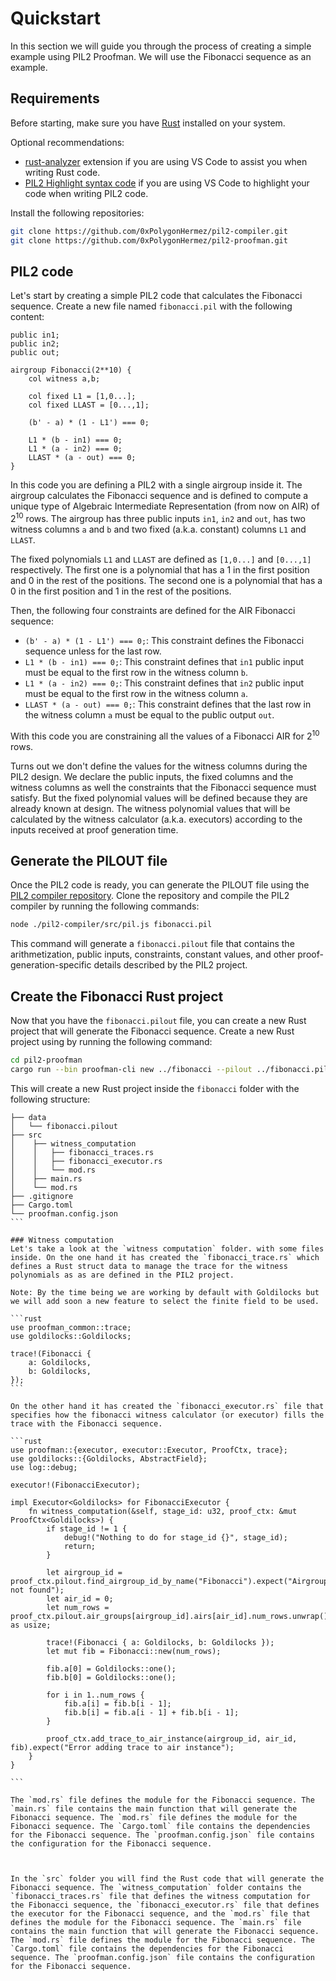 # Quickstart

In this section we will guide you through the process of creating a simple example using PIL2 Proofman. We will use the Fibonacci sequence as an example.

## Requirements

Before starting, make sure you have [Rust](https://www.rust-lang.org/tools/install) installed on your system.

Optional recommendations:

- [rust-analyzer](https://marketplace.visualstudio.com/items?itemName=rust-lang.rust-analyzer) extension if you are using VS Code to assist you when writing Rust code.
- [PIL2 Highlight syntax code](https://marketplace.visualstudio.com/items?itemName=rust-lang.rust-analyzer) if you are using VS Code to highlight your code when writing PIL2 code.

Install the following repositories:

```bash
git clone https://github.com/0xPolygonHermez/pil2-compiler.git
git clone https://github.com/0xPolygonHermez/pil2-proofman.git
```

## PIL2 code
Let's start by creating a simple PIL2 code that calculates the Fibonacci sequence. Create a new file named `fibonacci.pil` with the following content:

```pil2
public in1;
public in2;
public out;

airgroup Fibonacci(2**10) {
    col witness a,b;

    col fixed L1 = [1,0...];
    col fixed LLAST = [0...,1];

    (b' - a) * (1 - L1') === 0;

    L1 * (b - in1) === 0;
    L1 * (a - in2) === 0;
    LLAST * (a - out) === 0;
}
```

In this code you are defining a PIL2 with a single airgroup inside it. The airgroup calculates the Fibonacci sequence and is defined to compute a unique type of Algebraic Intermediate Representation (from now on AIR) of 2<sup>10</sup> rows. The airgroup has three public inputs `in1`, `in2` and `out`, has two witness columns `a` and `b` and two fixed (a.k.a. constant) columns `L1` and `LLAST`.

The fixed polynomials `L1` and `LLAST` are defined as `[1,0...]` and `[0...,1]` respectively. The first one is a polynomial that has a 1 in the first position and 0 in the rest of the positions. The second one is a polynomial that has a 0 in the first position and 1 in the rest of the positions.

Then, the following four constraints are defined for the AIR Fibonacci sequence:

- `(b' - a) * (1 - L1') === 0;`: This constraint defines the Fibonacci sequence unless for the last row.
- `L1 * (b - in1) === 0;`: This constraint defines that `in1` public input must be equal to the first row in the witness column `b`.
- `L1 * (a - in2) === 0;`: This constraint defines that `in2` public input must be equal to the first row in the witness column `a`.
- `LLAST * (a - out) === 0;`: This constraint defines that the last row in the witness column `a` must be equal to the public output `out`.

With this code you are constraining all the values of a Fibonacci AIR for 2<sup>10</sup> rows.

Turns out we don't define the values for the witness columns during the PIL2 design. We declare the public inputs, the fixed columns and the witness columns as well the constraints that the Fibonacci sequence must satisfy. But the fixed polynomial values will be defined because they are already known at design. The witness polynomial values that will be calculated by the witness calculator (a.k.a. executors) according to the inputs received at proof generation time.

## Generate the PILOUT file

Once the PIL2 code is ready, you can generate the PILOUT file using the [PIL2 compiler repository](https://github.com/0xPolygonHermez/pil2-compiler.git). Clone the repository and compile the PIL2 compiler by running the following commands:

```bash
node ./pil2-compiler/src/pil.js fibonacci.pil
```

This command will generate a `fibonacci.pilout` file that contains the arithmetization, public inputs, constraints, constant values, and other proof-generation-specific details described by the PIL2 project.

## Create the Fibonacci Rust project

Now that you have the `fibonacci.pilout` file, you can create a new Rust project that will generate the Fibonacci sequence. Create a new Rust project using by running the following command:

```bash
cd pil2-proofman
cargo run --bin proofman-cli new ../fibonacci --pilout ../fibonacci.pilout
```

This will create a new Rust project inside the `fibonacci` folder with the following structure:

````
├── data
│   └── fibonacci.pilout
├── src
│    ├── witness_computation
│    │   ├── fibonacci_traces.rs
│    │   ├── fibonacci_executor.rs
│    │   └── mod.rs
│    ├── main.rs
│    └── mod.rs
├── .gitignore
├── Cargo.toml
└── proofman.config.json
```

### Witness computation
Let's take a look at the `witness computation` folder. with some files inside. On the one hand it has created the `fibonacci_trace.rs` which defines a Rust struct data to manage the trace for the witness polynomials as as are defined in the PIL2 project.

Note: By the time being we are working by default with Goldilocks but we will add soon a new feature to select the finite field to be used.

```rust
use proofman_common::trace;
use goldilocks::Goldilocks;

trace!(Fibonacci {
	a: Goldilocks,
	b: Goldilocks,
});
```

On the other hand it has created the `fibonacci_executor.rs` file that specifies how the fibonacci witness calculator (or executor) fills the trace with the Fibonacci sequence.

```rust
use proofman::{executor, executor::Executor, ProofCtx, trace};
use goldilocks::{Goldilocks, AbstractField};
use log::debug;

executor!(FibonacciExecutor);

impl Executor<Goldilocks> for FibonacciExecutor {
    fn witness_computation(&self, stage_id: u32, proof_ctx: &mut ProofCtx<Goldilocks>) {
        if stage_id != 1 {
            debug!("Nothing to do for stage_id {}", stage_id);
            return;
        }

        let airgroup_id = proof_ctx.pilout.find_airgroup_id_by_name("Fibonacci").expect("Airgroup not found");
        let air_id = 0;
        let num_rows = proof_ctx.pilout.air_groups[airgroup_id].airs[air_id].num_rows.unwrap() as usize;

        trace!(Fibonacci { a: Goldilocks, b: Goldilocks });
        let mut fib = Fibonacci::new(num_rows);

        fib.a[0] = Goldilocks::one();
        fib.b[0] = Goldilocks::one();

        for i in 1..num_rows {
            fib.a[i] = fib.b[i - 1];
            fib.b[i] = fib.a[i - 1] + fib.b[i - 1];
        }

        proof_ctx.add_trace_to_air_instance(airgroup_id, air_id, fib).expect("Error adding trace to air instance");
    }
}

```

The `mod.rs` file defines the module for the Fibonacci sequence. The `main.rs` file contains the main function that will generate the Fibonacci sequence. The `mod.rs` file defines the module for the Fibonacci sequence. The `Cargo.toml` file contains the dependencies for the Fibonacci sequence. The `proofman.config.json` file contains the configuration for the Fibonacci sequence.



In the `src` folder you will find the Rust code that will generate the Fibonacci sequence. The `witness_computation` folder contains the `fibonacci_traces.rs` file that defines the witness computation for the Fibonacci sequence, the `fibonacci_executor.rs` file that defines the executor for the Fibonacci sequence, and the `mod.rs` file that defines the module for the Fibonacci sequence. The `main.rs` file contains the main function that will generate the Fibonacci sequence. The `mod.rs` file defines the module for the Fibonacci sequence. The `Cargo.toml` file contains the dependencies for the Fibonacci sequence. The `proofman.config.json` file contains the configuration for the Fibonacci sequence.
